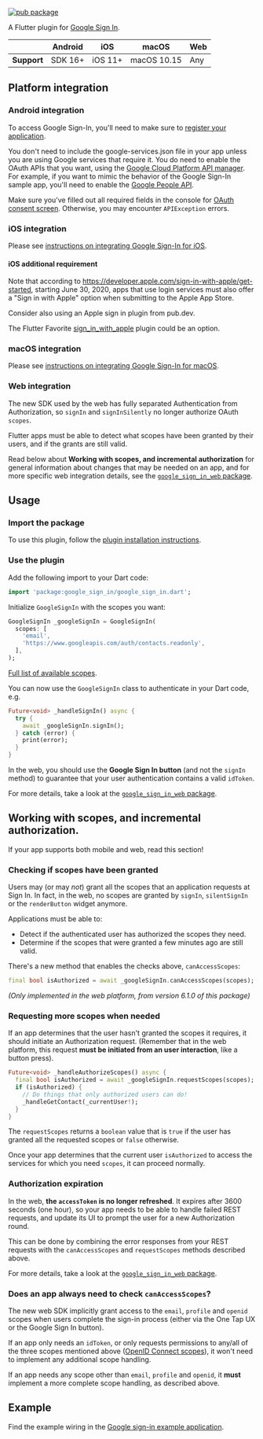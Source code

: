 [![pub package](https://img.shields.io/pub/v/google_sign_in.svg)](https://pub.dev/packages/google_sign_in)

A Flutter plugin for [Google Sign In](https://developers.google.com/identity/).

|             | Android | iOS     | macOS       | Web |
|-------------|---------|---------|-------------|-----|
| **Support** | SDK 16+ | iOS 11+ | macOS 10.15 | Any |

## Platform integration

### Android integration

To access Google Sign-In, you'll need to make sure to
[register your application](https://firebase.google.com/docs/android/setup).

You don't need to include the google-services.json file in your app unless you
are using Google services that require it. You do need to enable the OAuth APIs
that you want, using the
[Google Cloud Platform API manager](https://console.developers.google.com/). For
example, if you want to mimic the behavior of the Google Sign-In sample app,
you'll need to enable the
[Google People API](https://developers.google.com/people/).

Make sure you've filled out all required fields in the console for
[OAuth consent screen](https://console.developers.google.com/apis/credentials/consent).
Otherwise, you may encounter `APIException` errors.

### iOS integration

Please see [instructions on integrating Google Sign-In for iOS](https://pub.dev/packages/google_sign_in_ios#ios-integration).

#### iOS additional requirement

Note that according to
https://developer.apple.com/sign-in-with-apple/get-started, starting June 30,
2020, apps that use login services must also offer a "Sign in with Apple" option
when submitting to the Apple App Store.

Consider also using an Apple sign in plugin from pub.dev.

The Flutter Favorite
[sign_in_with_apple](https://pub.dev/packages/sign_in_with_apple) plugin could
be an option.

### macOS integration

Please see [instructions on integrating Google Sign-In for macOS](https://pub.dev/packages/google_sign_in_ios#macos-setup).

### Web integration

The new SDK used by the web has fully separated Authentication from Authorization,
so `signIn` and `signInSilently` no longer authorize OAuth `scopes`.

Flutter apps must be able to detect what scopes have been granted by their users,
and if the grants are still valid.

Read below about **Working with scopes, and incremental authorization** for
general information about changes that may be needed on an app, and for more
specific web integration details, see the
[`google_sign_in_web` package](https://pub.dev/packages/google_sign_in_web).

## Usage

### Import the package

To use this plugin, follow the
[plugin installation instructions](https://pub.dev/packages/google_sign_in/install).

### Use the plugin

Add the following import to your Dart code:

```dart
import 'package:google_sign_in/google_sign_in.dart';
```

Initialize `GoogleSignIn` with the scopes you want:

```dart
GoogleSignIn _googleSignIn = GoogleSignIn(
  scopes: [
    'email',
    'https://www.googleapis.com/auth/contacts.readonly',
  ],
);
```

[Full list of available scopes](https://developers.google.com/identity/protocols/googlescopes).

You can now use the `GoogleSignIn` class to authenticate in your Dart code, e.g.

```dart
Future<void> _handleSignIn() async {
  try {
    await _googleSignIn.signIn();
  } catch (error) {
    print(error);
  }
}
```

In the web, you should use the **Google Sign In button** (and not the `signIn` method)
to guarantee that your user authentication contains a valid `idToken`.

For more details, take a look at the
[`google_sign_in_web` package](https://pub.dev/packages/google_sign_in_web).

## Working with scopes, and incremental authorization.

If your app supports both mobile and web, read this section!

### Checking if scopes have been granted

Users may (or may *not*) grant all the scopes that an application requests at
Sign In. In fact, in the web, no scopes are granted by `signIn`, `silentSignIn`
or the `renderButton` widget anymore.

Applications must be able to:

* Detect if the authenticated user has authorized the scopes they need.
* Determine if the scopes that were granted a few minutes ago are still valid.

There's a new method that enables the checks above, `canAccessScopes`:

```dart
final bool isAuthorized = await _googleSignIn.canAccessScopes(scopes);
```

_(Only implemented in the web platform, from version 6.1.0 of this package)_

### Requesting more scopes when needed

If an app determines that the user hasn't granted the scopes it requires, it
should initiate an Authorization request. (Remember that in the web platform,
this request **must be initiated from an user interaction**, like a button press).

```dart
Future<void> _handleAuthorizeScopes() async {
  final bool isAuthorized = await _googleSignIn.requestScopes(scopes);
  if (isAuthorized) {
    // Do things that only authorized users can do!
    _handleGetContact(_currentUser!);
  }
}
```

The `requestScopes` returns a `boolean` value that is `true` if the user has
granted all the requested scopes or `false` otherwise.

Once your app determines that the current user `isAuthorized` to access the
services for which you need `scopes`, it can proceed normally.

### Authorization expiration

In the web, **the `accessToken` is no longer refreshed**. It expires after 3600
seconds (one hour), so your app needs to be able to handle failed REST requests,
and update its UI to prompt the user for a new Authorization round.

This can be done by combining the error responses from your REST requests with
the `canAccessScopes` and `requestScopes` methods described above.

For more details, take a look at the
[`google_sign_in_web` package](https://pub.dev/packages/google_sign_in_web).

### Does an app always need to check `canAccessScopes`?

The new web SDK implicitly grant access to the `email`, `profile` and `openid`
scopes when users complete the sign-in process (either via the One Tap UX or the
Google Sign In button).

If an app only needs an `idToken`, or only requests permissions to any/all of
the three scopes mentioned above
([OpenID Connect scopes](https://developers.google.com/identity/protocols/oauth2/scopes#openid-connect)),
it won't need to implement any additional scope handling.

If an app needs any scope other than `email`, `profile` and `openid`, it **must**
implement a more complete scope handling, as described above.

## Example

Find the example wiring in the
[Google sign-in example application](https://github.com/flutter/packages/blob/main/packages/google_sign_in/google_sign_in/example/lib/main.dart).
